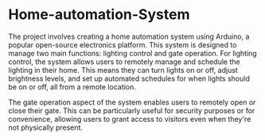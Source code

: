 # Home-automation-System
The project involves creating a home automation system using Arduino, a popular open-source electronics platform. This system is designed to manage two main functions: lighting control and gate operation.
For lighting control, the system allows users to remotely manage and schedule the lighting in their home. This means they can turn lights on or off, adjust brightness levels, and set up automated schedules for when lights should be on or off, all from a remote location.

The gate operation aspect of the system enables users to remotely open or close their gate. This can be particularly useful for security purposes or for convenience, allowing users to grant access to visitors even when they're not physically present.
